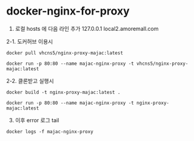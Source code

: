 # docker-nginx-for-proxy

1. 로컬 hosts 에 다음 라인 추가
127.0.0.1 local2.amoremall.com

2-1. 도커허브 이용시
```
docker pull vhcns5/nginx-proxy-majac:latest
```
```
docker run -p 80:80 --name majac-nginx-proxy -t vhcns5/nginx-proxy-majac:latest
```

2-2. 클론받고 실행시
```
docker build -t nginx-proxy-majac:latest .
```
```
docker run -p 80:80 --name majac-nginx-proxy -t nginx-proxy-majac:latest
```

3. 이후 error 로그 tail
```
docker logs -f majac-nginx-proxy
```
